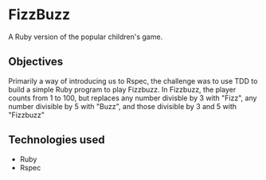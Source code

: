 FizzBuzz
========

A Ruby version of the popular children's game.

Objectives
--

Primarily a way of introducing us to Rspec, the challenge was to use TDD to build a simple Ruby program to play Fizzbuzz. In Fizzbuzz, the player counts from 1 to 100, but replaces any number divisble by 3 with "Fizz", any number divisible by 5 with "Buzz", and those divisible by 3 and 5 with "Fizzbuzz"

Technologies used
--
- Ruby
- Rspec
